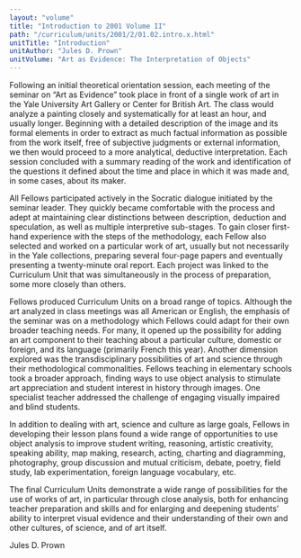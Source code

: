 ```yaml
---
layout: "volume"
title: "Introduction to 2001 Volume II"
path: "/curriculum/units/2001/2/01.02.intro.x.html"
unitTitle: "Introduction"
unitAuthor: "Jules D. Prown"
unitVolume: "Art as Evidence: The Interpretation of Objects"
---
```

<body>
<p>
  Following an initial theoretical orientation session, each meeting of the seminar on “Art as Evidence” took place in front of a single work of art in the Yale University Art Gallery or Center for British Art. The class would analyze a painting closely and systematically for at least an hour, and usually longer. Beginning with a detailed description of the image and its formal elements in order to extract as much factual information as possible from the work itself, free of subjective judgments or external information, we then would proceed to a more analytical, deductive interpretation. Each session concluded with a summary reading of the work and identification of the questions it defined about the time and place in which it was made and, in some cases, about its maker.
 </p>
<p>
  All Fellows participated actively in the Socratic dialogue initiated by the seminar leader. They quickly became comfortable with the process and adept at maintaining clear distinctions between description, deduction and speculation, as well as multiple interpretive sub-stages. To gain closer first-hand experience with the steps of the methodology, each Fellow also selected and worked on a particular work of art, usually but not necessarily in the Yale collections, preparing several four-page papers and eventually presenting a twenty-minute oral report. Each project was linked to the Curriculum Unit that was simultaneously in the process of preparation, some more closely than others.
 </p>
<p>
  Fellows produced Curriculum Units on a broad range of topics. Although the art analyzed in class meetings was all American or English, the emphasis of the seminar was on a methodology which Fellows could adapt for their own broader teaching needs. For many, it opened up the possibility for adding an art component to their teaching about a particular culture, domestic or foreign, and its language (primarily French this year). Another dimension explored was the transdisciplinary possibilities of art and science through their methodological commonalities. Fellows teaching in elementary schools took a broader approach, finding ways to use object analysis to stimulate art appreciation and student interest in history through images. One specialist teacher addressed the challenge of engaging visually impaired and blind students.
 </p>
<p>
  In addition to dealing with art, science and culture as large goals, Fellows in developing their lesson plans found a wide range of opportunities to use object analysis to improve student writing, reasoning, artistic creativity, speaking ability, map making, research, acting, charting and diagramming, photography, group discussion and mutual criticism, debate, poetry, field study, lab experimentation, foreign language vocabulary, etc.
 </p>
<p>
  The final Curriculum Units demonstrate a wide range of possibilities for the use of works of art, in particular through close analysis, both for enhancing teacher preparation and skills and for enlarging and deepening students’ ability to interpret visual evidence and their understanding of their own and other cultures, of science, and of art itself.
 </p>
<p>
  Jules D. Prown
 </p>

</body>